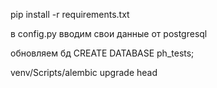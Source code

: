 pip install -r requirements.txt

в config.py вводим свои данные от postgresql

обновляем бд
CREATE DATABASE ph_tests;

venv/Scripts/alembic upgrade head
